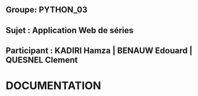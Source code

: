 ## Groupe: PYTHON_03
## Sujet : Application Web de séries
## Participant : KADIRI Hamza | BENAUW Edouard | QUESNEL Clement


# DOCUMENTATION

